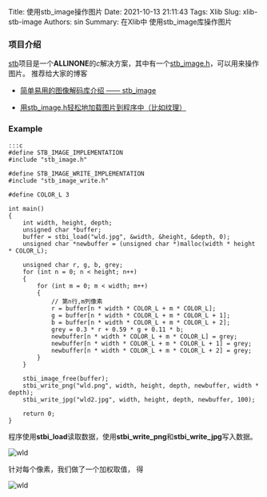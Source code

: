 Title: 使用stb_image操作图片
Date: 2021-10-13 21:11:43
Tags: Xlib
Slug: xlib-stb-image
Authors: sin
Summary: 在Xlib中 使用stb_image库操作图片

### 项目介绍

[stb](https://github.com/nothings/stb)项目是一个**ALLINONE**的*c*解决方案，其中有一个[stb_image.h](https://github.com/nothings/stb/blob/master/stb_image.h)，可以用来操作图片。 推荐给大家的博客

* [简单易用的图像解码库介绍 —— stb_image](https://glumes.com/post/android/stb-image-introduce/)

* [用stb_image.h轻松地加载图片到程序中（比如纹理）](https://www.codenong.com/cs105610298/)



### Example

    :::c
    #define STB_IMAGE_IMPLEMENTATION
    #include "stb_image.h"

    #define STB_IMAGE_WRITE_IMPLEMENTATION
    #include "stb_image_write.h"

    #define COLOR_L 3

    int main()
    {
        int width, height, depth;
        unsigned char *buffer;
        buffer = stbi_load("wld.jpg", &width, &height, &depth, 0);
        unsigned char *newbuffer = (unsigned char *)malloc(width * height * COLOR_L);

        unsigned char r, g, b, grey;
        for (int n = 0; n < height; n++)
        {
            for (int m = 0; m < width; m++)
            {
                // 第n行,m列像素
                r = buffer[n * width * COLOR_L + m * COLOR_L];
                g = buffer[n * width * COLOR_L + m * COLOR_L + 1];
                b = buffer[n * width * COLOR_L + m * COLOR_L + 2];
                grey = 0.3 * r + 0.59 * g + 0.11 * b;
                newbuffer[n * width * COLOR_L + m * COLOR_L] = grey;
                newbuffer[n * width * COLOR_L + m * COLOR_L + 1] = grey;
                newbuffer[n * width * COLOR_L + m * COLOR_L + 2] = grey;
            }
        }

        stbi_image_free(buffer);
        stbi_write_png("wld.png", width, height, depth, newbuffer, width * depth);
        stbi_write_jpg("wld2.jpg", width, height, depth, newbuffer, 100);

        return 0;
    }

程序使用**stbi_load**读取数据，使用**stbi_write_png**和**stbi_write_jpg**写入数据。



![wld](https://gitee.com/xuanmingyi/imagebed/raw/master/img/wld.jpg)



针对每个像素，我们做了一个加权取值， 得

![wld](https://gitee.com/xuanmingyi/imagebed/raw/master/img/wld.png)